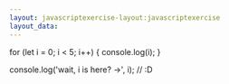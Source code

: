 ```yaml
---
layout: javascriptexercise-layout:javascriptexercise
layout_data:
---
```

for (let i = 0; i < 5; i++) {
  console.log(i);
}

console.log('wait, i is here? ->', i); // :D 
